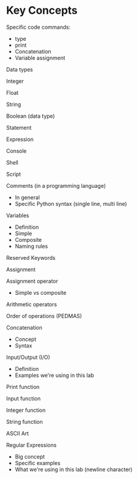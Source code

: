 # Key Concepts

Specific code commands:
- type
- print
- Concatenation
- Variable assignment

Data types

Integer 

Float

String

Boolean (data type)

Statement

Expression

Console

Shell

Script

Comments (in a programming language)
- In general
- Specific Python syntax (single line, multi line)

Variables
- Definition
- Simple
- Composite
- Naming rules

Reserved Keywords

Assignment

Assignment operator
- Simple vs composite

Arithmetic operators

Order of operations (PEDMAS)

Concatenation
- Concept
- Syntax

Input/Output (I/O)
- Definition
- Examples we're using in this lab

Print function

Input function

Integer function

String function

ASCII Art

Regular Expressions
- Big concept
- Specific examples
- What we're using in this lab (newline character)

